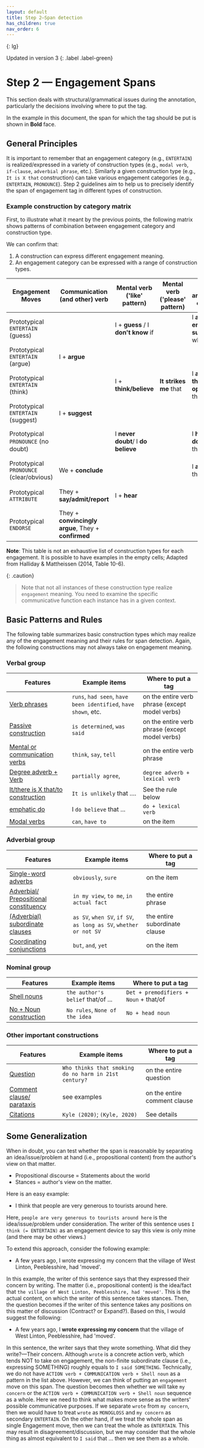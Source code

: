 ```yaml
---
layout: default
title: Step 2–Span detection
has_children: true
nav_order: 6
---
```


{: lg}

Updated in version 3
{: .label .label-green}


# Step 2 — Engagement Spans

This section deals with structural/grammatical issues during the annotation, particularly the decisions involving where to put the tag. 

In the example in this document, the span for which the tag should be put is shown in **Bold** face. 


## General Principles

It is important to remember that an engagement category (e.g., `ENTERTAIN`) is realized/expressed in a variety of construction types (e.g., `modal verb`, `if-clause`, `adverbial phrase`, etc.). 
Similarly a given construction type (e.g., `It is X that` construction) can take various engagement categories (e.g., `ENTERTAIN`, `PRONOUNCE`).
Step 2 guidelines aim to help us to precisely identify the span of engagement tag in different types of construction. 

### Example construction by category matrix 

First, to illustrate what it meant by the previous points, the following matrix shows patterns of combination between engagement category and construction type. 

We can confirm that:

1. A construction can express different engagement meaning.
2. An engagement category can be expressed with a range of construction types.


| Engagement Moves                         | Communication (and other) verb                      | Mental verb ('like' pattern)        | Mental verb ('please' pattern) | "I am/have" clause                 | "It/there is x that/to" clause                           | Prep. phrase                 | Adv. gp; Prep. Phrase         | Predicator               | Nominalization                      | Engagement Moves (reproduced)            |
| ---------------------------------------- | --------------------------------------------------- | ----------------------------------- | ------------------------------ | ---------------------------------- | -------------------------------------------------------- | ---------------------------- | ----------------------------- | ------------------------ | ----------------------------------- | ---------------------------------------- |
| Prototypical `ENTERTAIN` (guess)         |                                                     | I + **guess** / I **don't know** if |                                | I **am not entirely sure** whether |                                                          |                              | **presumably**                |                          | **my assumption/impression** (that) | Prototypical `ENTERTAIN` (guess)         |
| Prototypical `ENTERTAIN` (argue)         | I + **argue**                                       |                                     |                                |                                    | **it is arguable** that                                  |                              | **arguably**                  |                          | **our argument** (that)             | Prototypical `ENTERTAIN` (argue)         |
| Prototypical `ENTERTAIN` (think)         |                                                     | I + **think/believe**               | **It strikes me** that         | I **am of the opinion** that       | **it is possible** that, **there is a probability** that | **in my opinion**, **to me** | **perhaps**, **probably**     | X **is likely** to       | **my opinion**,                     | Prototypical `ENTERTAIN` (think)         |
| Prototypical `ENTERTAIN` (suggest)       | I + **suggest**                                     |                                     |                                |                                    |                                                          |                              | **tentatively**               |                          | **our proposal** (that)             | Prototypical `ENTERTAIN` (suggest)       |
| Prototypical `PRONOUNCE` (no doubt)      |                                                     | I **never doubt**/ I **do believe** |                                | I **have no doubt** that           | **there is no doubt** that, **it is indubitable** that   |                              | **indubitably**, **no doubt** |                          |                                     | Prototypical `PRONOUNCE` (no doubt)      |
| Prototypical `PRONOUNCE` (clear/obvious) | We + **conclude**                                   |                                     |                                | I **am sure** that                 | **it is clear** that, **it is my knowledge**             |                              | **clearly**, **obviously**    |                          |                                     | Prototypical `PRONOUNCE` (clear/obvious) |
| Prototypical `ATTRIBUTE`                 | They + **say/admit/report**                         | I + **hear**                        |                                |                                    | **it is said/reported** that                             | **according to X**           | **reportedly**, **allegedly** | X **is said/rumored** to | **their assertion/proposal** that   | Prototypical `ATTRIBUTE`                 |
| Prototypical `ENDORSE`                   | They + **convincingly argue**, They + **confirmed** |                                     |                                |                                    | **there is mounting evidence** that                      |                              |                               | X **is demonstrated** to |                                     | Prototypical `ENDORSE`                   |

**Note**: This table is not an exhaustive list of construction types for each engagement. It is possible to have examples in the empty cells; Adapted from Halliday & Mattheissen (2014, Table 10-6).


{: .caution}
> Note that not all instances of these construction type realize `engagement` meaning. You need to examine the specific communicative function each instance has in a given context.



## Basic Patterns and Rules

The following table summarizes basic construction types which may realize any of the engagement meaning and their rules for span detection. 
Again, the following constructions may not always take on engagement meaning.


### Verbal group

| Features                                                                                               | Example items                                                  | Where to put a tag                             |
| ------------------------------------------------------------------------------------------------------ | -------------------------------------------------------------- | ---------------------------------------------- |
| [Verb phrases](#verb-phrases)                                                                          | `runs`, `had seen`, `have been identified`, `have shown`, etc. | on the entire verb phrase (except model verbs) |
| [Passive construction](#passive-construction)                                                          | `is determined`, `was said`                                    | on the entire verb phrase (except model verbs) |
| [Mental or communication verbs](#mental-or-communication-verbs)                                        | `think`, `say`, `tell`                                         | on the entire verb phrase                      |
| [Degree adverb + Verb](#degree-adverb--lexical-verb)                                                   | `partially agree`,                                             | `degree adverb + lexical verb`                 |
| [It/there is X that/to construction](../2_Spans/VERB_gp.md/#it-is-x-thatto--as-interpersonal-metaphor) | `It is unlikely` that ....                                     | See the rule below                             |
| [emphatic do](#emphatic-do)                                                                            | I `do believe` that ...                                        | `do + lexical verb`                            |
| [Modal verbs](#modal-verbs)                                                                            | `can`, `have to`                                               | on the item                                    |

### Adverbial group

| Features                                                                                                                 | Example items                                                     | Where to put a tag            |
| ------------------------------------------------------------------------------------------------------------------------ | ----------------------------------------------------------------- | ----------------------------- |
| [Single-word adverbs](#single-word-adverbs)                                                                              | `obviously`, `sure`                                               | on the item                   |
| [Adverbial/ Prepositional constituency](#multi-word-adverbs-adverbial-and-prepositional-constituency)                    | `in my view`, `to me`, `in actual fact`                           | the entire phrase             |
| [(Adverbial) subordinate clauses](#subordinate-clauseincluding-both-single-word-and-multi-word-subordinate-conjunctions) | `as SV`, `when SV`, `if SV`, `as long as SV`, `whether or not SV` | the entire subordinate clause |
| [Coordinating conjunctions](#coordinating-conjunctions)                                                                  | `but`, `and`, `yet`                                               | on the item                   |


### Nominal group

| Features                                         | Example items                     | Where to put a tag                    |
| ------------------------------------------------ | --------------------------------- | ------------------------------------- |
| [Shell nouns](#nominalized-construction)         | `the author's belief` that/of ... | `Det + premodifiers + Noun` + that/of |
| [No + Noun construction](#no--noun-construction) | `No rules`, `None of the idea`    | `No + head noun`                      |


### Other important constructions

| Features                                              | Example items                                         | Where to put a tag           |
| ----------------------------------------------------- | ----------------------------------------------------- | ---------------------------- |
| [Question](#questions)                                | `Who thinks that smoking do no harm in 21st century?` | on the entire question       |
| [Comment clause/ parataxis](#comment-clauseparataxis) | see examples                                          | on the entire comment clause |
| [Citations](#citations)                               | `Kyle (2020)`; `(Kyle, 2020)`                         | See details                  |




## Some Generalization

When in doubt, you can test whether the span is reasonable by separating an idea/issue/problem at hand (i.e., propositional content) from the author's view on that matter.

- Propositional discourse = Statements about the world
- Stances = author's view on the matter.

Here is an easy example:
- I think that people are very generous to tourists around here.

Here, `people are very generous to tourists around here` is the idea/issue/problem under consideration. The writer of this sentence uses `I think (= ENTERTAIN)` as an engagement device to say this view is only mine (and there may be other views.)
 
To extend this approach, consider the following example:
 - A few years ago, I wrote expressing my concern that the village of West Linton, Peeblesshire, had 'moved'.

 In this example, the writer of this sentence says that they expressed their concern by writing. The matter (i.e., propositional content) is the idea/fact that `the village of West Linton, Peeblesshire, had 'moved'`.
 This is the actual content, on which the writer of this sentence takes stances. Then, the question becomes if the writer of this sentence takes any positions on this matter of discussion (Contract? or Expand?). 
 Based on this, I would suggest the following:

- A few years ago, I **wrote expressing my concern** that the village of West Linton, Peeblesshire, had 'moved'.

 In this sentence, the writer says that they wrote something. What did they write?—Their concern. Although `wrote` is a concrete action verb, which tends NOT to take on engagement, the non-finite subordinate clause (i.e., expressing SOMETHING) roughly equals to `I said SOMETHING`. Technically, we do not have `ACTION verb + COMMUNICATION verb + Shell noun` as a pattern in the list above. However, we can think of putting an `engagement` move on this span. The question becomes then whether we will take `my concern` or the `ACTION verb + COMMUNICATION verb + Shell noun` sequence as a whole. Here we need to think what makes more sense as the writers' possible communicative purposes. If we separate `wrote` from `my concern`, then we would have to treat `wrote` as `MONOGLOSS` and `my concern` as secondary `ENTERTAIN`. On the other hand, if we treat the whole span as single Engagement move, then we can treat the whole as `ENTERTAIN`. This may result in disagreement/discussion, but we may consider that the whole thing as almost equivalent to `I said` that ... then we see them as a whole.